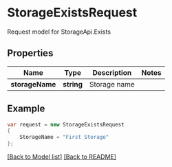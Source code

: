 
# StorageExistsRequest

Request model for StorageApi.Exists

## Properties

Name | Type | Description  | Notes
------------- | ------------- | ------------- | -------------
**storageName** |**string**|Storage name |

## Example
```csharp
var request = new StorageExistsRequest
{ 
    StorageName = "First Storage"
};
```

[[Back to Model list]](Models.md) [[Back to README]](README.md)

